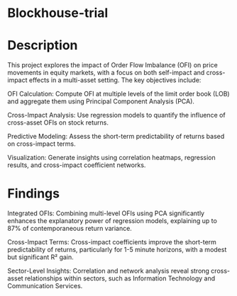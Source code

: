 # Blockhouse-trial
# Description
This project explores the impact of Order Flow Imbalance (OFI) on price movements in equity markets, with a focus on both self-impact and cross-impact effects in a multi-asset setting. The key objectives include:

OFI Calculation: Compute OFI at multiple levels of the limit order book (LOB) and aggregate them using Principal Component Analysis (PCA).

Cross-Impact Analysis: Use regression models to quantify the influence of cross-asset OFIs on stock returns.

Predictive Modeling: Assess the short-term predictability of returns based on cross-impact terms.

Visualization: Generate insights using correlation heatmaps, regression results, and cross-impact coefficient networks.

# Findings
Integrated OFIs: Combining multi-level OFIs using PCA significantly enhances the explanatory power of regression models, explaining up to 87% of contemporaneous return variance.

Cross-Impact Terms: Cross-impact coefficients improve the short-term predictability of returns, particularly for 1-5 minute horizons, with a modest but significant R² gain.

Sector-Level Insights: Correlation and network analysis reveal strong cross-asset relationships within sectors, such as Information Technology and Communication Services.
